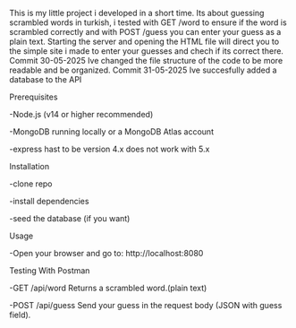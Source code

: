 This is my little project i developed in a short time.
Its about guessing scrambled words in turkish, i tested with GET /word to ensure if the word is scrambled correctly and with POST /guess you can enter your guess as a plain text.
Starting the server and opening the HTML file will direct you to the simple site i made to enter your guesses and chech if its correct there.
Commit 30-05-2025 Ive changed the file structure of the code to be more readable and be organized.
Commit 31-05-2025 Ive succesfully added a database to the API

Prerequisites

-Node.js (v14 or higher recommended)

-MongoDB running locally or a MongoDB Atlas account

-express hast to be version 4.x does not work with 5.x

Installation

-clone repo

-install dependencies

-seed the database (if you want)


Usage

-Open your browser and go to: http://localhost:8080

Testing With Postman

-GET /api/word
Returns a scrambled word.(plain text)

-POST /api/guess
Send your guess in the request body (JSON with guess field).
